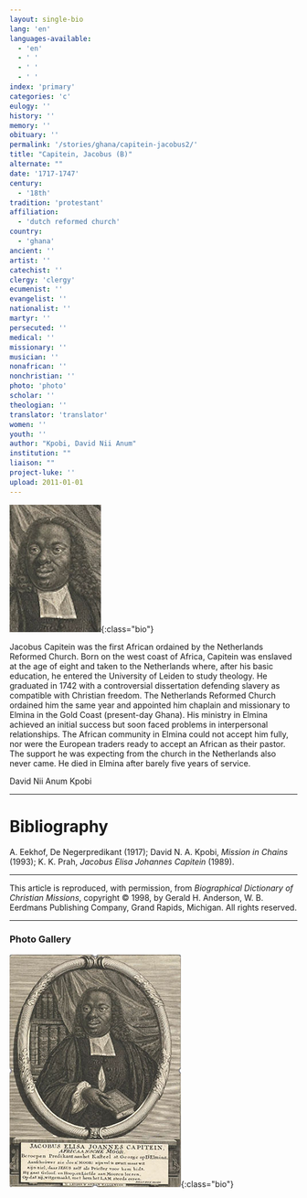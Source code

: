 ```yaml
---
layout: single-bio
lang: 'en'
languages-available:
  - 'en'
  - ' '
  - ' '
  - ' '
index: 'primary'
categories: 'c'
eulogy: ''
history: ''
memory: ''
obituary: ''
permalink: '/stories/ghana/capitein-jacobus2/'
title: "Capitein, Jacobus (B)"
alternate: ""
date: '1717-1747'
century:
  - '18th'
tradition: 'protestant'
affiliation:
  - 'dutch reformed church'
country:
  - 'ghana'
ancient: ''
artist: ''
catechist: ''
clergy: 'clergy'
ecumenist: ''
evangelist: ''
nationalist: ''
martyr: ''
persecuted: ''
medical: ''
missionary: ''
musician: ''
nonafrican: ''
nonchristian: ''
photo: 'photo'
scholar: ''
theologian: ''
translator: 'translator'
women: ''
youth: ''
author: "Kpobi, David Nii Anum"
institution: ""
liaison: ""
project-luke: ''
upload: 2011-01-01
---
```


![J. E. Capitein](/images/bio-pics/ghana/capitein/capitein-head.jpg){:class="bio"}

Jacobus Capitein was the first African ordained by the Netherlands Reformed Church. Born on the west coast of Africa, Capitein was enslaved at the age of eight and taken to the Netherlands where, after his basic education, he entered the University of Leiden to study theology. He graduated in 1742 with a controversial dissertation defending slavery as compatible with Christian freedom. The Netherlands Reformed Church ordained him the same year and appointed him chaplain and missionary to Elmina in the Gold Coast (present-day Ghana). His ministry in Elmina achieved an initial success but soon faced problems in interpersonal relationships. The African community in Elmina could not accept him fully, nor were the European traders ready to accept an African as their pastor. The support he was expecting from the church in the Netherlands also never came. He died in Elmina after barely five years of service.

David Nii Anum Kpobi

---

# Bibliography

A. Eekhof, De Negerpredikant (1917); David N. A. Kpobi, *Mission in Chains* (1993); K. K. Prah, *Jacobus Elisa Johannes Capitein* (1989).

---

This article is reproduced, with permission, from *Biographical Dictionary of Christian Missions*, copyright © 1998, by Gerald H. Anderson, W. B. Eerdmans Publishing Company, Grand Rapids, Michigan. All rights reserved.

---

### Photo Gallery

![J. E. Capitein](/images/bio-pics/ghana/capitein/capitein-full.jpg){:class="bio"}
